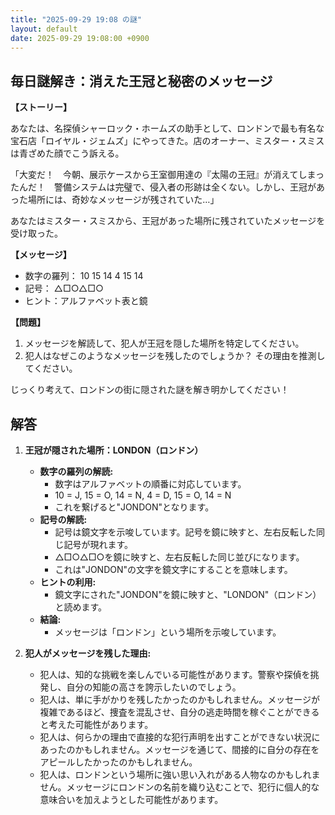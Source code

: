 ```yaml
---
title: "2025-09-29 19:08 の謎"
layout: default
date: 2025-09-29 19:08:00 +0900
---
```

## 毎日謎解き：消えた王冠と秘密のメッセージ

**【ストーリー】**

あなたは、名探偵シャーロック・ホームズの助手として、ロンドンで最も有名な宝石店「ロイヤル・ジェムズ」にやってきた。店のオーナー、ミスター・スミスは青ざめた顔でこう訴える。

「大変だ！　今朝、展示ケースから王室御用達の『太陽の王冠』が消えてしまったんだ！　警備システムは完璧で、侵入者の形跡は全くない。しかし、王冠があった場所には、奇妙なメッセージが残されていた…」

あなたはミスター・スミスから、王冠があった場所に残されていたメッセージを受け取った。

**【メッセージ】**

*   数字の羅列： 10 15 14 4 15 14
*   記号： △□○△□○
*   ヒント：アルファベット表と鏡

**【問題】**

1.  メッセージを解読して、犯人が王冠を隠した場所を特定してください。
2.  犯人はなぜこのようなメッセージを残したのでしょうか？ その理由を推測してください。

じっくり考えて、ロンドンの街に隠された謎を解き明かしてください！

## 解答

1.  **王冠が隠された場所：LONDON（ロンドン）**

    *   **数字の羅列の解読:**
        *   数字はアルファベットの順番に対応しています。
        *   10 = J, 15 = O, 14 = N, 4 = D, 15 = O, 14 = N
        *   これを繋げると"JONDON"となります。
    *   **記号の解読:**
        *   記号は鏡文字を示唆しています。記号を鏡に映すと、左右反転した同じ記号が現れます。
        *   △□○△□○を鏡に映すと、左右反転した同じ並びになります。
        *   これは"JONDON"の文字を鏡文字にすることを意味します。
    *   **ヒントの利用:**
        *   鏡文字にされた"JONDON"を鏡に映すと、"LONDON"（ロンドン）と読めます。
    *   **結論:**
        *   メッセージは「ロンドン」という場所を示唆しています。

2.  **犯人がメッセージを残した理由:**

    *   犯人は、知的な挑戦を楽しんでいる可能性があります。警察や探偵を挑発し、自分の知能の高さを誇示したいのでしょう。
    *   犯人は、単に手がかりを残したかったのかもしれません。メッセージが複雑であるほど、捜査を混乱させ、自分の逃走時間を稼ぐことができると考えた可能性があります。
    *   犯人は、何らかの理由で直接的な犯行声明を出すことができない状況にあったのかもしれません。メッセージを通じて、間接的に自分の存在をアピールしたかったのかもしれません。
    *   犯人は、ロンドンという場所に強い思い入れがある人物なのかもしれません。メッセージにロンドンの名前を織り込むことで、犯行に個人的な意味合いを加えようとした可能性があります。
